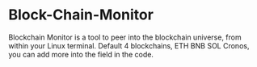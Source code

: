 # Block-Chain-Monitor
Blockchain Monitor is a tool to peer into the blockchain universe, from within your Linux terminal. Default 4 blockchains, ETH BNB SOL Cronos, you can add more into the field in the code.
